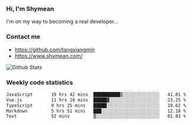 ### Hi, I'm Shymean

I'm on my way to becoming a real developer...

### Contact me

- <https://github.com/tangxiangmin>
- <https://www.shymean.com/>

![Github Stats](https://github-readme-stats.vercel.app/api?username=tangxiangmin&show_icons=true&theme=dark)


###  Weekly code statistics

<!--START_SECTION:waka-->

```txt
JavaScript       19 hrs 42 mins  ██████████▒░░░░░░░░░░░░░░   41.01 %
Vue.js           11 hrs 10 mins  █████▓░░░░░░░░░░░░░░░░░░░   23.25 %
TypeScript       9 hrs 25 mins   █████░░░░░░░░░░░░░░░░░░░░   19.62 %
Markdown         5 hrs 51 mins   ███░░░░░░░░░░░░░░░░░░░░░░   12.18 %
Text             52 mins         ▒░░░░░░░░░░░░░░░░░░░░░░░░   01.83 %
```

<!--END_SECTION:waka-->